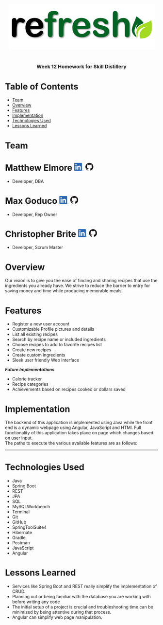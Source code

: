 <head>
<link rel="stylesheet" href=
<link href="path_to_css_files/all.css" rel="stylesheet">
<link href="path_to_css_files/brands.css" rel="stylesheet">
</link>
</head>
<h1 align="center" style="font-size: 50px;">
<img src="https://github.com/mgoduco/FinalProject/blob/main/ngRefresh/src/assets/refresh_logo.png?raw=true" width="485" height="150">

</h1>
<h3 align="center">
Week 12 Homework for Skill Distillery
</h3>

# Table of Contents
* <a href="#team"> Team</a>
* <a href="#overview"> Overview</a>
* <a href="#features"> Features</a>
* <a href="#implementation"> Implementation</a>
* <a href="#technologies-used"> Technologies Used</a>
* <a href="#lessons-learned"> Lessons Learned</a>

<h2 dir="auto">
<a id="creator" class="anchor" aria-hidden="true" href="#team"></a>

# Team
</h2>


<p> <h1>Matthew Elmore 
<a href="https://www.linkedin.com/in/matthew-elmore/" target="_blank"> <img src='https://github.com/mgoduco/FinalProject/blob/main/ngRefresh/src/assets/LI-In-Bug.png?raw=true' id="LinkedIn" alt="LinkedIn" width="30" height="26" ></a> 
<a href="https://github.com/dawabar" target="_blank"> 
<img src='https://github.com/mgoduco/FinalProject/blob/main/ngRefresh/src/assets/GitHub-Mark-32px.png?raw=true' id="gitHub" alt="gitHub" width="26" height="26"></a></h1>
        <ul>
          <li>Developer, DBA</li>
        </ul>
       
<p><h1>Max Goduco
<a href="https://www.linkedin.com/in/max-goduco/" target="_blank"> <img src='https://github.com/mgoduco/FinalProject/blob/main/ngRefresh/src/assets/LI-In-Bug.png?raw=true' id="LinkedIn" alt="LinkedIn" width="30" height="26" ></a> 
<a href="https://github.com/mgoduco" target="_blank"><img src='https://github.com/mgoduco/FinalProject/blob/main/ngRefresh/src/assets/GitHub-Mark-32px.png?raw=true' id="gitHub" alt="gitHub" width="26" height="26"></a></h1>
        <ul>
          <li>Developer, Rep Owner</li>
        </ul>
<p><h1>Christopher Brite
<a href="https://www.linkedin.com/in/christopher-brite/" target="_blank"> <img src='https://github.com/mgoduco/FinalProject/blob/main/ngRefresh/src/assets/LI-In-Bug.png?raw=true' id="LinkedIn" alt="LinkedIn" width="30" height="26" ></a>
<a href="https://github.com/cmbrite" target="_blank"><img src='https://github.com/mgoduco/FinalProject/blob/main/ngRefresh/src/assets/GitHub-Mark-32px.png?raw=true' id="gitHub" alt="gitHub" width="26" height="26"></a></h1>
        <ul>
          <li>Developer, Scrum Master</li>
        </ul>


<h2 dir="auto">
<a id="overview" class="anchor" aria-hidden="true" href="#overview"></a>

# Overview
</h2>

Our vision is to give you the ease of finding and sharing recipes that use the ingredients you already have. We strive to reduce the barrier to entry for saving money and time while producing memorable meals.


<h2 dir="auto">
<a id="features" class="anchor" aria-hidden="true" href="#features"></a>

# Features
</h2>


* Register a new user account
* Customizable Profile pictures and details
* List all existing recipes
* Search by recipe name or included ingredients
* Choose recipes to add to favorite recipes list
* Create new recipes
* Create custom ingredients
* Sleek user friendly Web Interface

 <b><em>Future Implementations</em></b>

* Calorie tracker
* Recipe categories
* Achievements based on recipes cooked or dollars saved


<h2 dir="auto">
<a id="implementation" class="anchor" aria-hidden="true" href="#implementation"></a>

# Implementation
</h2>

The backend of this application is implemented using Java while the front end is a dynamic webpage using Angular, JavaScript and HTMl. Full functionality of this application takes place on page which changes based on user input. <br> The paths to execute the various available features are as follows:<hr>

 

<h2 dir="auto">
<a id="technologies-used" class="anchor" aria-hidden="true" href="#technologies-used"></a>

# Technologies Used
</h2>

* Java
* Spring Boot
* REST
* JPA
* SQL
* MySQLWorkbench
* Terminal
* Git
* GitHub
* SpringToolSuite4
* Hibernate
* Gradle
* Postman
* JavaScript
* Angular


<h2 dir="auto">
<a id="lessons-learned" class="anchor" aria-hidden="true" href="#lessons-learned"></a>

# Lessons Learned
</h2>

* Services like Spring Boot and REST really simplify the implementation of CRUD. 
* Planning out or being familiar with the database you are working with before writing any code 
* The initial setup of a project is crucial and troubleshooting time can be minimized by being attentive during that process. 
* Angular can simplify web page manipulation.



